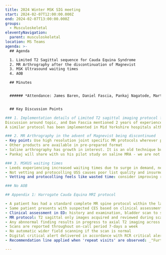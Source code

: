 ```yaml
---
title: 2024 Winter MSK SIG meeting
start: 2024-02-07T12:00:00.000Z
end: 2024-02-07T13:00:00.000Z
groups:
  - Musculoskeletal
eleventyNavigation:
  parent: musculoskeletal
location: MS Teams
agenda: >-
  ## A﻿genda

  1﻿. Limited T2 Sagittal sequence for Cauda Equina Syndrome
  2﻿. MR Arthrography after the discontinuation of Magnevist
  3﻿. MSK Ultrasound waiting times
  4﻿. AOB

  ## M﻿inutes


  ###### *A﻿ttendance: James Baren, Daniel Fascia, Pankaj Nagatode, Martin Hampshire, Lisa Field, Amy Richards, Richard (Guest), Gill Barber, Richard Packer*


  ## K﻿ey Discussion Points

### 1. Implementation details of Limited T2 sagittal imaging protocol for cauda equina syndrome
Discussion around topic, and Dan Fascia mentioned 2 years of experience using the protocol in Harrogate. James Baren asked to provide the implementation of the protocol for group sharing (Appendix 1).
A similar protocol has been implemented in Mid Yorkshire hospitals although it was pointed out that they have a step requiring scan time review by a radiologist which was felt unrealistic and rate limiting. Dan Fascia suggested this needs to be done by the radiographer after acquiring the limited T2 sagittal scan, and based on the availability of a prior fully reported MLSPN during the last 3-years.

### 2. MR Arthrography in the advent of Magnevist being discontinued
- Key point: Use high resolution joint specific MR protocols wherever possible instead of arthro (hip, wrist, ankle all commonplace. Shoulder less so)
- Other products are available in pre-prepared format
- Saline arthrography has growth in interest. It is an old technique but works well if pitfalls are avoided. Scan protocol should be adapted to use PD/PDFS to take advantage of the water weighting. T1FS sequences have no role. A narrower 'scanning window' has been documented historically of time to scan within 1hr of saline injection which was lower than the window of 2hrs with Gadolinium present.
- Pankaj will share with us his pilot study on saline MRA - we are not only interested in image quality (expected to be fine), but user experience and pitfalls.

### 3. MSKUS waiting times
- Leeds experiencing increased waiting times due to surge in demand, needing to outsource
- Not vetting and protocolling USS causes poor list quality and insurmountable, uncontrolled demand
- Vetting and protocolling feels like wasted time: consider improving request pathways, forms, digital tools to implement decision trees for referrers

### No AOB

## Appendix 1: Harrogate Cauda Equina MRI protocol

- A patient has had a standard complete MR spine protocol within the last 3-years
- Same patient presents with suspected CES based on clinical assessment in ED. GP and outpatient assessments are not accepted and must attend for assessment. This is because if CES is discovered, the infrastructure to instigate rapid care does not exist in these areas and result delivery is also harder.
- Clinical assessment in ED: history and examination, bladder scan to stratify scan urgency
- MR protocol: T2 sagittal only images acquired and reviewed during scan by MR radioghrapher.
- Any abnnormal finding results in progress to axial T2 imaging across abnormal area
- Scans are reported throughout on-call period 7-days a week
- No automatic wider field scanning if the scan is normal
- Digital critical alert delivered in accordance with RCR critical alerting guidance in the event of a positive scan finding
- Recommendation line applied when 'repeat visits' are observed: _"Further MRI scanning for the same indication is not likely to yield additional information. Please refer this patient to the MSK Spine Service for further care"_

---
```

